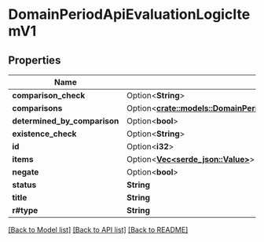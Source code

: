 # DomainPeriodApiEvaluationLogicItemV1

## Properties

Name | Type | Description | Notes
------------ | ------------- | ------------- | -------------
**comparison_check** | Option<**String**> |  | [optional]
**comparisons** | Option<[**crate::models::DomainPeriodApiEvaluationLogicComparisonsV1**](domain.APIEvaluationLogicComparisonsV1.md)> |  | [optional]
**determined_by_comparison** | Option<**bool**> |  | [optional]
**existence_check** | Option<**String**> |  | [optional]
**id** | Option<**i32**> |  | [optional]
**items** | Option<[**Vec<serde_json::Value>**](serde_json::Value.md)> |  | [optional]
**negate** | Option<**bool**> |  | [optional]
**status** | **String** |  |
**title** | **String** |  |
**r#type** | **String** |  |

[[Back to Model list]](./README.md#documentation-for-models) [[Back to API list]](./README.md#documentation-for-api-endpoints) [[Back to README]](../README.md)
